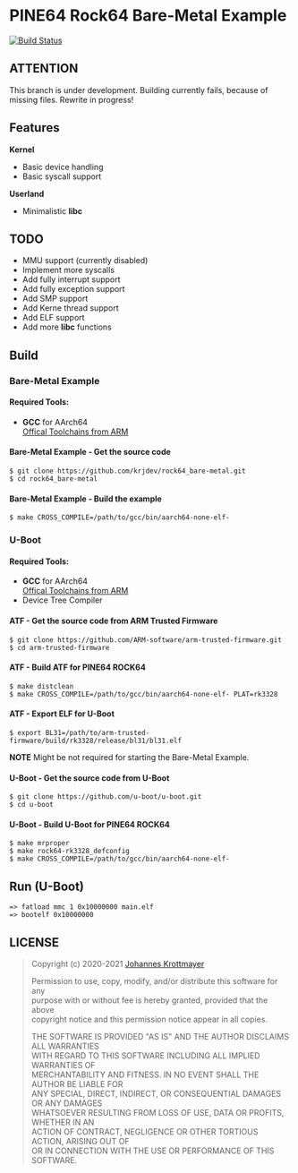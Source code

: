 # PINE64 Rock64 Bare-Metal Example 
[![Build Status](https://www.travis-ci.com/krjdev/rock64_bare-metal.svg?branch=next)](https://www.travis-ci.com/krjdev/rock64_bare-metal)

## ATTENTION

This branch is under development. Building currently fails, because of missing
files. Rewrite in progress!

## Features

**Kernel**

+ Basic device handling
+ Basic syscall support

**Userland**

+ Minimalistic **libc**

## TODO

* MMU support (currently disabled)
* Implement more syscalls
* Add fully interrupt support
* Add fully exception support
* Add SMP support
* Add Kerne thread support
* Add ELF support
* Add more **libc** functions

## Build

### Bare-Metal Example
#### Required Tools:

* **GCC** for AArch64  
[Offical Toolchains from ARM](https://developer.arm.com/tools-and-software/open-source-software/developer-tools/gnu-toolchain/gnu-a/downloads)  
#### Bare-Metal Example - Get the source code
```
$ git clone https://github.com/krjdev/rock64_bare-metal.git
$ cd rock64_bare-metal
```
#### Bare-Metal Example - Build the example
```
$ make CROSS_COMPILE=/path/to/gcc/bin/aarch64-none-elf-
```

### U-Boot
#### Required Tools:

* **GCC** for AArch64  
[Offical Toolchains from ARM](https://developer.arm.com/tools-and-software/open-source-software/developer-tools/gnu-toolchain/gnu-a/downloads)  
* Device Tree Compiler

#### ATF - Get the source code from ARM Trusted Firmware
```
$ git clone https://github.com/ARM-software/arm-trusted-firmware.git
$ cd arm-trusted-firmware
```
#### ATF - Build ATF for PINE64 ROCK64
```
$ make distclean
$ make CROSS_COMPILE=/path/to/gcc/bin/aarch64-none-elf- PLAT=rk3328
```
#### ATF - Export ELF for U-Boot
```
$ export BL31=/path/to/arm-trusted-firmware/build/rk3328/release/bl31/bl31.elf
```

**NOTE**
Might be not required for starting the Bare-Metal Example.

#### U-Boot - Get the source code from U-Boot
```
$ git clone https://github.com/u-boot/u-boot.git
$ cd u-boot
```
#### U-Boot - Build U-Boot for PINE64 ROCK64
```
$ make mrproper
$ make rock64-rk3328_defconfig
$ make CROSS_COMPILE=/path/to/gcc/bin/aarch64-none-elf-
```

## Run (U-Boot)
```
=> fatload mmc 1 0x10000000 main.elf
=> bootelf 0x10000000
```

## LICENSE
> Copyright (c) 2020-2021 [Johannes Krottmayer](mailto:krjdev@gmail.com)  
>  
> Permission to use, copy, modify, and/or distribute this software for any  
> purpose with or without fee is hereby granted, provided that the above  
> copyright notice and this permission notice appear in all copies.  
>  
> THE SOFTWARE IS PROVIDED "AS IS" AND THE AUTHOR DISCLAIMS ALL WARRANTIES  
> WITH REGARD TO THIS SOFTWARE INCLUDING ALL IMPLIED WARRANTIES OF  
> MERCHANTABILITY AND FITNESS. IN NO EVENT SHALL THE AUTHOR BE LIABLE FOR  
> ANY SPECIAL, DIRECT, INDIRECT, OR CONSEQUENTIAL DAMAGES OR ANY DAMAGES  
> WHATSOEVER RESULTING FROM LOSS OF USE, DATA OR PROFITS, WHETHER IN AN  
> ACTION OF CONTRACT, NEGLIGENCE OR OTHER TORTIOUS ACTION, ARISING OUT OF  
> OR IN CONNECTION WITH THE USE OR PERFORMANCE OF THIS SOFTWARE. 

